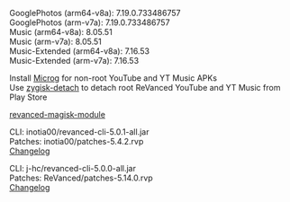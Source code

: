 GooglePhotos (arm64-v8a): 7.19.0.733486757  
GooglePhotos (arm-v7a): 7.19.0.733486757  
Music (arm64-v8a): 8.05.51  
Music (arm-v7a): 8.05.51  
Music-Extended (arm64-v8a): 7.16.53  
Music-Extended (arm-v7a): 7.16.53  

Install [Microg](https://github.com/ReVanced/GmsCore/releases) for non-root YouTube and YT Music APKs  
Use [zygisk-detach](https://github.com/j-hc/zygisk-detach) to detach root ReVanced YouTube and YT Music from Play Store  

[revanced-magisk-module](https://github.com/j-hc/revanced-magisk-module)
  
CLI: inotia00/revanced-cli-5.0.1-all.jar  
Patches: inotia00/patches-5.4.2.rvp  
[Changelog](https://github.com/inotia00/revanced-patches/releases/tag/v5.4.2)

CLI: j-hc/revanced-cli-5.0.0-all.jar  
Patches: ReVanced/patches-5.14.0.rvp  
[Changelog](https://github.com/ReVanced/revanced-patches/releases/tag/v5.14.0)  
